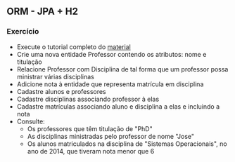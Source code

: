 ## ORM - JPA + H2
### Exercício

* Execute o tutorial completo do [material](https://drive.google.com/open?id=1WRHRemml4K8rzmVZU6gzeC9-NkYmnTkvI1bBFGUIDg8)
* Crie uma nova entidade Professor contendo os atributos: nome e titulação
* Relacione Professor com Disciplina de tal forma que um professor possa ministrar várias disciplinas
* Adicione nota à entidade que representa matrícula em disciplina
* Cadastre alunos e professores
* Cadastre disciplinas associando professor à elas
* Cadastre matrículas associando aluno e disciplina a elas e incluindo a nota
* Consulte:
  * Os professores que têm titulação de "PhD"
  * As disciplinas ministradas pelo professor de nome "Jose"
  * Os alunos matriculados na disciplina de "Sistemas Operacionais", no ano de 2014, que tiveram nota menor que 6
